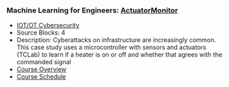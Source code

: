 ### Machine Learning for Engineers: [ActuatorMonitor](https://www.apmonitor.com/pds/index.php/Main/ActuatorMonitor)
- [IOT/OT Cybersecurity](https://www.apmonitor.com/pds/index.php/Main/ActuatorMonitor)
 - Source Blocks: 4
 - Description: Cyberattacks on infrastructure are increasingly common. This case study uses a microcontroller with sensors and actuators (TCLab) to learn if a heater is on or off and whether that agrees with the commanded signal
- [Course Overview](https://apmonitor.com/pds)
- [Course Schedule](https://apmonitor.com/pds/index.php/Main/CourseSchedule)
